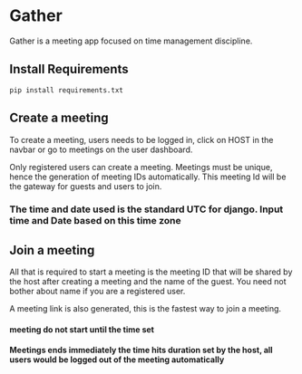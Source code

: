 # Gather

Gather is a meeting app focused on time management discipline.


## Install Requirements

```
pip install requirements.txt

```


## Create a meeting

To create a meeting, users needs to be logged in, click on HOST in the navbar or go to meetings on the user dashboard.

Only registered users can create a meeting. Meetings must be unique, hence the generation of meeting IDs automatically. This meeting Id will be the gateway for guests and users to join.


### The time and date used is the standard UTC for django. Input time and Date based on this time zone


## Join a meeting

All that is required to start a meeting is the meeting ID that will be shared by the host after creating a meeting and the name of the guest. You need not bother about name if you are a registered user.

A meeting link is also generated, this is the fastest way to join a meeting.



#### meeting do not start until the time set

#### Meetings ends immediately the time hits duration set by the host, all users would be logged out of the meeting automatically